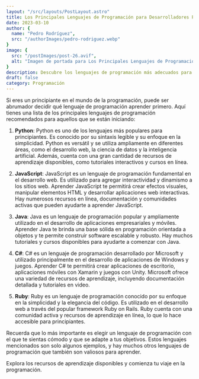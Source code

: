 ```yaml
---
layout: "/src/layouts/PostLayout.astro"
title: Los Principales Lenguajes de Programación para Desarrolladores Principiantes
date: 2023-03-10
author: {
  name: "Pedro Rodríguez",
  src: "/authorImages/pedro-rodriguez.webp"
}
image: {
  src: "/postImages/post-26.avif",
  alt: "Imagen de portada para Los Principales Lenguajes de Programación para Desarrolladores Principiantes",
}
description: Descubre los lenguajes de programación más adecuados para aquellos que se inician en el mundo de la programación, con sus características y recursos de aprendizaje disponibles.
draft: false
category: Programación
---
```


Si eres un principiante en el mundo de la programación, puede ser abrumador decidir qué lenguaje de programación aprender primero. Aquí tienes una lista de los principales lenguajes de programación recomendados para aquellos que se están iniciando:

1. **Python**: Python es uno de los lenguajes más populares para principiantes. Es conocido por su sintaxis legible y su enfoque en la simplicidad. Python es versátil y se utiliza ampliamente en diferentes áreas, como el desarrollo web, la ciencia de datos y la inteligencia artificial. Además, cuenta con una gran cantidad de recursos de aprendizaje disponibles, como tutoriales interactivos y cursos en línea.

2. **JavaScript**: JavaScript es un lenguaje de programación fundamental en el desarrollo web. Es utilizado para agregar interactividad y dinamismo a los sitios web. Aprender JavaScript te permitirá crear efectos visuales, manipular elementos HTML y desarrollar aplicaciones web interactivas. Hay numerosos recursos en línea, documentación y comunidades activas que pueden ayudarte a aprender JavaScript.

3. **Java**: Java es un lenguaje de programación popular y ampliamente utilizado en el desarrollo de aplicaciones empresariales y móviles. Aprender Java te brinda una base sólida en programación orientada a objetos y te permite construir software escalable y robusto. Hay muchos tutoriales y cursos disponibles para ayudarte a comenzar con Java.

4. **C#**: C# es un lenguaje de programación desarrollado por Microsoft y utilizado principalmente en el desarrollo de aplicaciones de Windows y juegos. Aprender C# te permitirá crear aplicaciones de escritorio, aplicaciones móviles con Xamarin y juegos con Unity. Microsoft ofrece una variedad de recursos de aprendizaje, incluyendo documentación detallada y tutoriales en video.

5. **Ruby**: Ruby es un lenguaje de programación conocido por su enfoque en la simplicidad y la elegancia del código. Es utilizado en el desarrollo web a través del popular framework Ruby on Rails. Ruby cuenta con una comunidad activa y recursos de aprendizaje en línea, lo que lo hace accesible para principiantes.

Recuerda que lo más importante es elegir un lenguaje de programación con el que te sientas cómodo y que se adapte a tus objetivos. Estos lenguajes mencionados son solo algunos ejemplos, y hay muchos otros lenguajes de programación que también son valiosos para aprender.

Explora los recursos de aprendizaje disponibles y comienza tu viaje en la programación.

